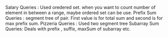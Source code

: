 

Salary Queries : Used oredered set. when you want to count number of element in between a range, maybe ordered set can be use.
Prefix Sum Queries : segment tree of pair. First value is for total sum and second is for max prefix sum.
Pizzeria Queries : Used two segment tree
Subarray Sum Queries: Deals with prefix , suffix, maxSum of subarray etc.